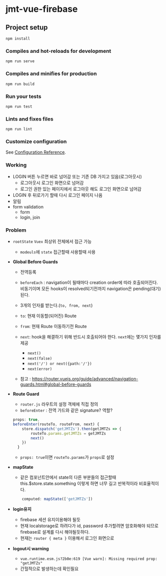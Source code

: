 # jmt-vue-firebase

## Project setup
```
npm install
```

### Compiles and hot-reloads for development
```
npm run serve
```

### Compiles and minifies for production
```
npm run build
```

### Run your tests
```
npm run test
```

### Lints and fixes files
```
npm run lint
```

### Customize configuration
See [Configuration Reference](https://cli.vuejs.org/config/).


### Working

- LOGIN 버튼 누르면 바로 넘어감 또는 기존 DB 가지고 있음(로그아웃시)
    - 로그아웃시 로그인 화면으로 넘어감
    - 로그인 권한 있는 페이지에서 로그아웃 해도 로그인 화면으로 넘어감
- LOGIN 후 뒤로가기 할때 다시 로그인 페이지 나옴
- 알림
- form validation   
    - form
    - login, join



### Problem

- `rootState` `Vuex` 최상위 전체에서 접근 가능
    - `modeuls`에 `state` 접근할때 사용할때 사용


- **Global Before Guards**
    - 전역등록
    - `beforeEach` : navigation이 될때마다 creation order에 따라 호출되어진다. 비동기이며 모든 hooks이 resolved되기전까지 navigation은 pending(대기)된다.
    - 3개의 인자를 받는다.(`to, from, next`)
    - `to`: 현재 이동할(되어진) Route
    - `from`: 현재 Route 이동하기전 Route
    - `next`: hook을 해결하기 위해 반드시 호출되어야 한다. `next`에는 몇가지 인자를 제공
        - `next()`
        - `next(false)`
        - `next('/') or next({path:'/'})`
        - `next(error)`

    - 참고 : https://router.vuejs.org/guide/advanced/navigation-guards.html#global-before-guards

- **Route Guard**
    - `router.js` 라우트의 설정 객체에 직접 정의
    - `beforeEnter` : 전역 가드와 같은 signature? 역할?
    ```js
    props: true,
    beforeEnter(routeTo, routeFrom, next) {
        store.dispatch('getJMTZs').then(getJMTZs => {
            routeTo.params.getJMTZs = getJMTZs
            next()
        })
      }
    ```
    - `props: true`이면 `routeTo.params`가 `props`로 설정


- **mapState**
    - 같은 컴포넌트안에서 state의 다른 부분들의 접근할때 this.$store.state.something 이렇게 하면 너무 길고 반복적이라 비효율적이다.
    ```js
        computed: mapState(['getJMTZs'])
    ```
    
- **login유지**
    - firebase 세션 유지이용해야 될듯
    - 현재 localstorage로 하려다가 id, password 추가할려면 암호화해야 되므로 firebase로 설계를 다시 해야될듯하다.
    - 현재는 `router { meta }` 이용해서 로그인 화면으로

- **logout시 warning**
    - `vue.runtime.esm.js?2b0e:619 [Vue warn]: Missing required prop: "getJMTZs"`
    - 간헐적으로 발생하는데 확인필요

